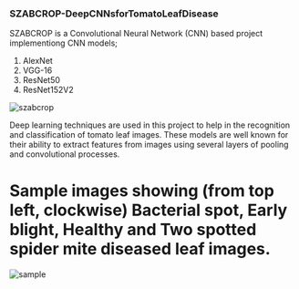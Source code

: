 ### SZABCROP-DeepCNNsforTomatoLeafDisease

SZABCROP is a Convolutional Neural Network (CNN) based project implementiong CNN models; 
1. AlexNet 
2. VGG-16
3. ResNet50 
4. ResNet152V2

![szabcrop](https://github.com/Hibatullah1/SZABCROP-DeepCNNsforTomatoLeafDisease/assets/109016139/1022fcf8-42af-41cc-834f-7095e5e345c5)

Deep learning techniques are used in this project to help in the recognition and classification of tomato leaf images. These models are well known for their ability to extract features from images using several layers of pooling and convolutional processes. 


# Sample images showing (from top left, clockwise) Bacterial spot, Early blight, Healthy and Two spotted spider mite diseased leaf images.

![sample](https://github.com/Hibatullah1/SZABCROP-DeepCNNsforTomatoLeafDisease/assets/109016139/54c223ec-5daa-47a0-a5e5-b561269236fc)
